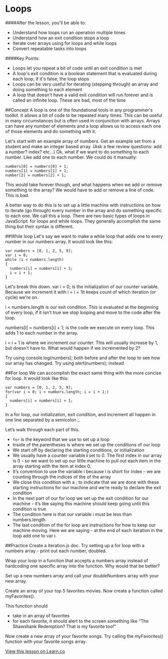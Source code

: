 
# Loops
####After the lesson, you'll be able to:
+ Understand how loops run an operation multiple times
+ Understand how an exit condition stops a loop
+ Iterate over arrays using for loops and while loops
+ Convert repeatable tasks into loops

####Key Points:
+ Loops let you repeat a bit of code until an exit condition is met
+ A loop's exit condition is a boolean statement that is evaluated during each loop; if it's false, the loop stops
+ Loops can be very useful for iterating (stepping through) an array and doing something to each element
+ A loop that doesn't have a valid exit condition will run forever and is called an infinite loop. These are bad, most of the time

##Concept
A loop is one of the foundational tools in any programmer's toolkit. It allows a bit of code to be repeated many times. This can be useful in many circumstances but is often used in conjunction with arrays. Arrays can have any number of elements and a loop allows us to access each one of those elements and do something with it.

Let's start with an example array of numbers. Get an example set from a student and make an integer based array. (Ask a few review questions: add a number? index? etc…)
Ok, what if we want to do something to each number. Like add one to each number. We could do it manually:
```
numbers[0] = numbers[0] + 1;
numbers[1] = numbers[1] + 1;
number[2] = numbers[2] + 1;
```
This would take forever though, and what happens when we add or remove something to the array? We would have to add or remove a line of code. This is bad.

A better way to do this is to set up a little machine with instructions on how to iterate (go through) every number in the array and do something specific to each one. We call this a loop.
There are two basic types of loops in JavaScript: for loops and while loops. They generally accomplish the same thing but their syntax is different.

##While loop
Let's say we want to make a while loop that adds one to every number in our numbers array. It would look like this:
```
var numbers = [0, 1, 2, 5, 9];
var i = 0;
while (i < numbers.length)
{
  numbers[i] = numbers[i] + 1;
  i = i + 1;
}
```
Let's break this down.
var i = 0; is the initialization of our counter variable. Because we increment it with i = i + 1it keeps count of which iteration (or cycle) we're on.

i < numbers.length is our exit condition. This is evaluated at the beginning of every loop, if it isn't true we stop looping and move to the code after the loop.

numbers[i] = numbers[i] + 1; is the code we execute on every loop. This adds 1 to each number in the array.

i = i + 1 is where we increment our counter. This will usually increase by 1, but doesn't have to. What would happen if we incremented by 2?

Try using console.log(numbers); both before and after the loop to see how our array has changed. Try using alert(numbers); instead

##For loop
We can accomplish the exact same thing with the more concise for loop. It would look like this:
```
var numbers = [0, 1, 2, 5, 9];
for(var i = 0; i < numbers.length; i = i + 1;)
{
  numbers[i] = numbers[i] + 1;
}
```
In a for loop, our initialization, exit condition, and increment all happen in one line separated by a semicolon ;.

Let’s walk through each part of this.
+ `for` is the keyword that we use to set up a loop
+ Inside of the parentheses is where we set up the conditions of our loop
+ We start off by declaring the starting conditions, or initialization
+ We usually have a counter variable **i** set to 0. The first index in our array is 0 - so we want to set up our little machine to pull out each item in the array starting with the item at index 0.
+ It’s convention to use the variable i because i is short for index - we are counting through the indices of the of the array
+ We close this condition with a ; to indicate that we are done with these starting instructions for our machine and we’re ready to declare the exit condition
+ In the next part of our for loop we set up the exit condition for our machine - it’s like saying this machine should keep going until this condition is true
+ The condition here is that our variable i must be less than numbers.length.
+ The last condition of the for loop are instructions for how to keep our machine moving. Here we are saying - at the end of each iteration in the loop add one to var i.

##Practice
Create a iteration.js doc.  Try setting up a for loop with a numbers array -  print out each number, doubled.

Wrap your loop in a function that accepts a numbers array instead of hardcoding one specific array into the function. Why would that be better?

Set up a new numbers array and call your doubleNumbers array with your new array.

Create an array of your top 5 favorites movies. Now create a function called myFavorites().

This function should
+ take in an array of favorites
+ for each favorite, it should alert to the screen something like “The Shawshank Redemption? That is my favorite too!”

Now create a new array of your favorite songs. Try calling the myFavorites() function with your favorite songs array.

<a href='https://learn.co/lessons/cssi-2-javascript-loops-walkthrough' data-visibility='hidden'>View this lesson on Learn.co</a>
